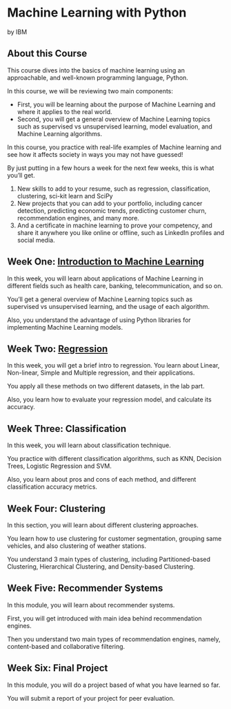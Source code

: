# Machine Learning with Python
by IBM

## About this Course
This course dives into the basics of machine learning using an approachable, and well-known programming language, Python. 

In this course, we will be reviewing two main components:
- First, you will be learning about the purpose of Machine Learning and where it applies to the real world. 
- Second, you will get a general overview of Machine Learning topics such as supervised vs unsupervised learning,  model evaluation, and Machine Learning algorithms. 

In this course, you practice with real-life examples of Machine learning and see how it affects society in ways you may not have guessed!

By just putting in a few hours a week for the next few weeks, this is what you’ll get.
1) New skills to add to your resume, such as regression, classification, clustering, sci-kit learn and SciPy 
2) New projects that you can add to your portfolio, including cancer detection, predicting economic trends, predicting customer churn, recommendation engines, and many more.
3) And a certificate in machine learning to prove your competency, and share it anywhere you like online or offline, such as LinkedIn profiles and social media.

## Week One: [Introduction to Machine Learning](./Week_One)
In this week, you will learn about applications of Machine Learning in different fields such as health care, banking, telecommunication, and so on. 

You’ll get a general overview of Machine Learning topics such as supervised vs unsupervised learning, and the usage of each algorithm. 

Also, you understand the advantage of using Python libraries for implementing Machine Learning models.

## Week Two: [Regression](./Week_Two)
In this week, you will get a brief intro to regression. You learn about Linear, Non-linear, Simple and Multiple regression, and their applications. 

You apply all these methods on two different datasets, in the lab part. 

Also, you learn how to evaluate your regression model, and calculate its accuracy.

## Week Three: Classification
In this week, you will learn about classification technique. 

You practice with different classification algorithms, such as KNN, Decision Trees, Logistic Regression and SVM. 

Also, you learn about pros and cons of each method, and different classification accuracy metrics.

## Week Four: Clustering
In this section, you will learn about different clustering approaches. 

You learn how to use clustering for customer segmentation, grouping same vehicles, and also clustering of weather stations. 

You understand 3 main types of clustering, including Partitioned-based Clustering, Hierarchical Clustering, and Density-based Clustering.

## Week Five: Recommender Systems
In this module, you will learn about recommender systems. 

First, you will get introduced with main idea behind recommendation engines.

Then you understand two main types of recommendation engines, namely, content-based and collaborative filtering.

## Week Six: Final Project
In this module, you will do a project based of what you have learned so far. 

You will submit a report of your project for peer evaluation.
